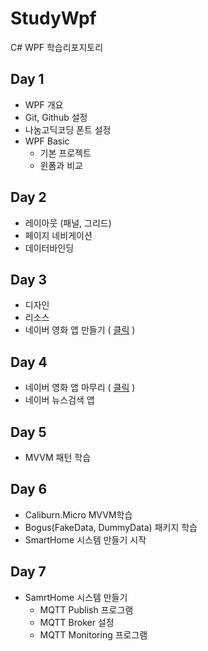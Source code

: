 # StudyWpf
C# WPF 학습리포지토리

## Day 1
- WPF 개요
- Git, Github 설정
- 나눔고딕코딩 폰트 설정
- WPF Basic
  - 기본 프로젝트
  - 윈폼과 비교

## Day 2
- 레이아웃 (패널, 그리드)
- 페이지 네비게이션
- 데이터바인딩

## Day 3
- 디자인
- 리소스
- 네이버 영화 앱 만들기 ( [클릭](https://github.com/spearstring/StudyWpf/tree/main/portfolio) )

## Day 4
 - 네이버 영화 앱 마무리 ( [클릭](https://github.com/spearstring/StudyWpf/tree/main/portfolio) )
 - 네이버 뉴스검색 앱

## Day 5
 - MVVM 패턴 학습 

## Day 6
 - Caliburn.Micro MVVM학습
 - Bogus(FakeData, DummyData) 패키지 학습
 - SmartHome 시스템 만들기 시작

## Day 7
 - SamrtHome 시스템 만들기
   - MQTT Publish 프로그램
   - MQTT Broker 설정
   - MQTT Monitoring 프로그램
